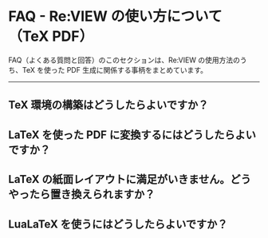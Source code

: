# FAQ - Re:VIEW の使い方について（TeX PDF）

FAQ（よくある質問と回答）のこのセクションは、Re:VIEW の使用方法のうち、TeX を使った PDF 生成に関係する事柄をまとめています。

----

## TeX 環境の構築はどうしたらよいですか？

## LaTeX を使った PDF に変換するにはどうしたらよいですか？

## LaTeX の紙面レイアウトに満足がいきません。どうやったら置き換えられますか？

## LuaLaTeX を使うにはどうしたらよいですか？

